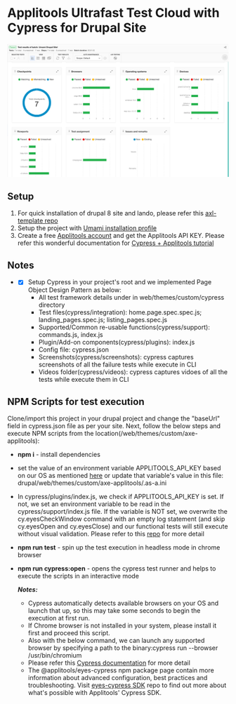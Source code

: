 # Applitools Ultrafast Test Cloud with Cypress for Drupal Site

![Applitools Ultrafast Test Cloud Results](demo-evidence/applitools_ultrafast_grid.png)

## Setup
1. For quick installation of drupal 8 site and lando, please refer this [axl-template repo](https://github.com/axelerant/axl-template) 
2. Setup the project with [Umami installation profile](https://www.drupal.org/docs/umami-drupal-demonstration-installation-profile)
3. Create a free [Applitools account](https://auth.applitools.com/users/register) and get the Applitools API KEY. Please refer this wonderful documentation for [Cypress + Applitools tutorial](https://applitools.com/tutorials/cypress.html)

## Notes

  * - [x] Setup Cypress in your project's root and we implemented Page Object Design Pattern as below:
       + All test framework details under in web/themes/custom/cypress directory
       + Test files(cypress/integration): home.page.spec.spec.js; landing_pages.spec.js; listing_pages.spec.js
       + Supported/Common re-usable functions(cypress/support): commands.js, index.js
       + Plugin/Add-on components(cypress/plugins): index.js
       + Config file: cypress.json
       + Screenshots(cypress/screenshots): cypress captures screenshots of all the failure tests while execute in CLI
       + Videos folder(cypress/videos): cypress captures vidoes of all the tests while execute them in CLI

## NPM Scripts for test execution

Clone/import this project in your drupal project and change the "baseUrl" field in cypress.json file as per your site. Next, follow the below steps and execute NPM scripts from the location(/web/themes/custom/axe-applitools):
   + **npm i** - install dependencies
   + set the value of an environment variable APPLITOOLS_API_KEY based on our OS as mentioned [here](https://www.npmjs.com/package/@applitools/eyes-cypress#applitools-api-key) or update that variable's value in this file: drupal/web/themes/custom/axe-applitools/.as-a.ini
   + In cypress/plugins/index.js, we check if APPLITOOLS_API_KEY is set. If not, we set an environment variable to be read in the cypress/support/index.js file. If the variable is NOT set, we overwrite the cy.eyesCheckWindow command with an empty log statement (and skip cy.eyesOpen and cy.eyesClose) and our functional tests will still execute without visual validation. Please refer to this [repo](https://github.com/bahmutov/sudoku-applitools#running-locally) for more detail
   + **npm run test** - spin up the test execution in headless mode in chrome browser
   + **npm run cypress:open** - opens the cypress test runner and helps to execute the scripts in an interactive mode
                                                                                                                            
     **_Notes:_**
     + Cypress automatically detects available browsers on your OS and launch that up, so this may take some seconds to begin the execution at first run.
     + If Chrome browser is not installed in your system, please install it first and proceed this script.
     + Also with the below command, we can launch any supported browser by specifying a path to the binary:cypress run --browser /usr/bin/chromium
     + Please refer this [Cypress documentation](https://docs.cypress.io/guides/guides/launching-browsers.html) for more detail
     + The @applitools/eyes-cypress npm package page contain more information about advanced configuration, best practices and troubleshooting. Visit [eyes-cypress SDK](https://www.npmjs.com/package/@applitools/eyes-cypress) repo to find out more about what's possible with Applitools' Cypress SDK.




